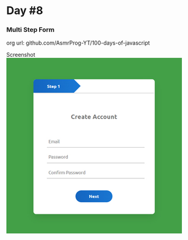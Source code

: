# Day #8

### Multi Step Form
org url: github.com/AsmrProg-YT/100-days-of-javascript

Screenshot
![sc](./screenshot.jpg)